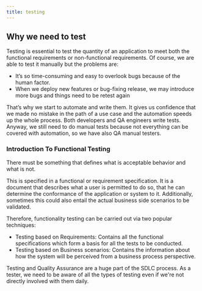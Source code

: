 ```yaml
---
title: testing
---
```



## Why we need to test

Testing is essential to test the quantity of an application to meet both the functional requirements or non-functional requirements. Of course, we are able to test it manually but the problems are:
- It’s so time-consuming and easy to overlook bugs because of the human factor. 
- When we deploy new features or bug-fixing release, we may introduce more bugs and things need to be retest again

That’s why we start to automate and write them. It gives us confidence that we made no mistake in the path of a use case and the automation speeds up the whole process. Both developers and QA engineers write tests. Anyway, we still need to do manual tests because not everything can be covered with automation, so we have also QA manual testers.

### Introduction To Functional Testing

There must be something that defines what is acceptable behavior and what is not.

This is specified in a functional or requirement specification. It is a document that describes what a user is permitted to do so, that he can determine the conformance of the application or system to it. Additionally, sometimes this could also entail the actual business side scenarios to be validated.

Therefore, functionality testing can be carried out via two popular techniques:

-   Testing based on Requirements: Contains all the functional specifications which form a basis for all the tests to be conducted.
-   Testing based on Business scenarios: Contains the information about how the system will be perceived from a business process perspective.

Testing and Quality Assurance are a huge part of the SDLC process. As a tester, we need to be aware of all the types of testing even if we're not directly involved with them daily.